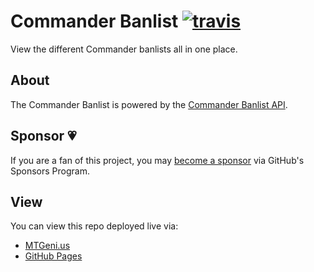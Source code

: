 # Commander Banlist [![travis](https://img.shields.io/travis/com/mtgenius/commander-banlist.svg)](https://travis-ci.com/mtgenius/commander-banlist)

View the different Commander banlists all in one place.

## About

The Commander Banlist is powered by the
[Commander Banlist API](https://github.com/mtgenius/commander-banlist-api/).

## Sponsor 💗

If you are a fan of this project, you may
[become a sponsor](https://github.com/sponsors/CharlesStover)
via GitHub's Sponsors Program.

## View

You can view this repo deployed live via:

* [MTGeni.us](https://mtgeni.us/commander-banlist/)
* [GitHub Pages](https://mtgenius.github.io/commander-banlist/)
